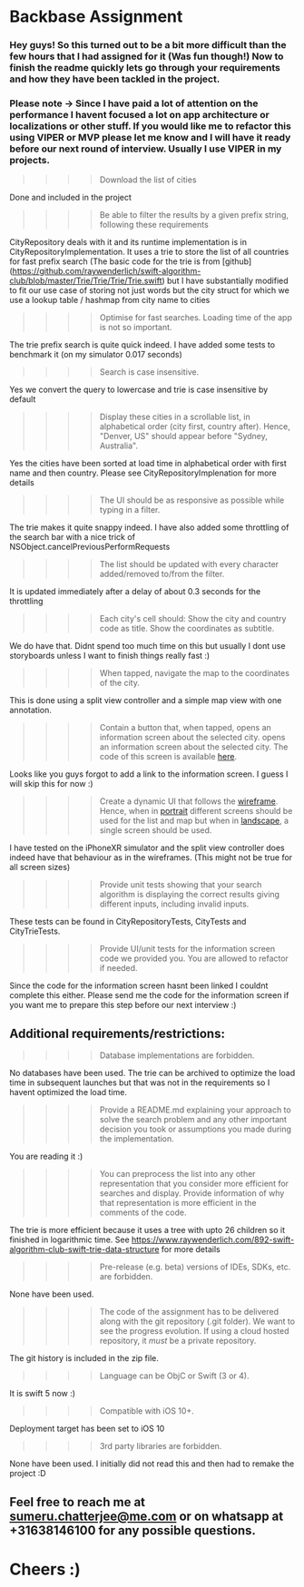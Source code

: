 #  Backbase Assignment

###  Hey guys! So this turned out to be a bit more difficult than the few hours that I had assigned for it (Was fun though!) Now to finish the readme quickly lets go through your requirements and how they have been tackled in the project. 

### Please note -> Since I have paid a lot of attention on the performance I havent focused a lot on app architecture or localizations or other stuff. If you would like me to refactor this using VIPER or MVP please let me know and I will have it ready before our next round of interview. Usually I use VIPER in my projects.

>>>> Download the list of cities 

Done and included in the project

>>>> Be able to filter the results by a given prefix string, following these requirements

CityRepository deals with it and its runtime implementation is in CityRepositoryImplementation. It uses a trie to store the list of all countries for fast prefix search (The basic code for the trie is from [github] (https://github.com/raywenderlich/swift-algorithm-club/blob/master/Trie/Trie/Trie/Trie.swift) but I have substantially modified to fit our use case of storing not just words but the city struct for which we use a lookup table / hashmap from city name to cities

>>>> Optimise for fast searches. Loading time of the app is not so important.

The trie prefix search is quite quick indeed. I have added some tests to benchmark it (on my simulator 0.017 seconds)

>>>> Search is case insensitive.

Yes we convert the query to lowercase and trie is case insensitive by default

>>>> Display these cities in a scrollable list, in alphabetical order (city first, country after). Hence, "Denver, US" should appear before "Sydney, Australia".

Yes the cities have been sorted at load time in alphabetical order with first name and then country. Please see CityRepositoryImplenation for more details

>>>> The UI should be as responsive as possible while typing in a filter.

The trie makes it quite snappy indeed. I have also added some throttling of the search bar with a nice trick of NSObject.cancelPreviousPerformRequests

>>>> The list should be updated with every character added/removed to/from the filter.

It is updated immediately after a delay of about 0.3 seconds for the throttling

>>>> Each city's cell should: Show the city and country code as title. Show the coordinates as subtitle.

We do have that. Didnt spend too much time on this but usually I dont use storyboards unless I want to finish things really fast :)

>>>> When tapped, navigate the map to the coordinates of the city.

This is done using a split view controller and a simple map view with one annotation.

>>>> Contain a button that, when tapped, opens an information screen about the selected city. opens an information screen about the selected city. The code of this screen is available [here](https://TODO).

Looks like you guys forgot to add a link to the information screen. I guess I will skip this for now :)

>>>> Create a dynamic UI that follows the [wireframe](wireframes). Hence, when in [portrait](wireframes/portrait.png) different screens should be used for the list and map but when in [landscape](wireframes/landscape.png), a single screen should be used.

I have tested on the iPhoneXR simulator and the split view controller does indeed have that behaviour as in the wireframes. (This might not be true for all screen sizes) 

>>>> Provide unit tests showing that your search algorithm is displaying the correct results giving different inputs, including invalid inputs.

These tests can be found in CityRepositoryTests, CityTests and CityTrieTests.

>>>> Provide UI/unit tests for the information screen code we provided you. You are allowed to refactor if needed.

Since the code for the information screen hasnt been linked I couldnt complete this either. Please send me the code for the information screen if you want me to prepare this step before our next interview :)


## Additional requirements/restrictions:

>>>> Database implementations are forbidden.

No databases have been used. The trie can be archived to optimize the load time in subsequent launches but that was not in the requirements so I havent optimized the load time.

>>>> Provide a README.md explaining your approach to solve the search problem and any other important decision you took or assumptions you made during the implementation.

You are reading it :)

>>>> You can preprocess the list into any other representation that you consider more efficient for searches and display. Provide information of why that representation is more efficient in the comments of the code.

The trie is more efficient because it uses a tree with upto 26 children so it finished in logarithmic time. See https://www.raywenderlich.com/892-swift-algorithm-club-swift-trie-data-structure for more details

>>>> Pre-release (e.g. beta) versions of IDEs, SDKs, etc. are forbidden.

None have been used.

>>>> The code of the assignment has to be delivered along with the git repository (.git folder). We want to see the progress evolution. If using a cloud hosted repository, it *must* be a private repository.

The git history is included in the zip file.

>>>> Language can be ObjC or Swift (3 or 4).

It is swift 5 now :)

>>>> Compatible with iOS 10+.

Deployment target has been set to iOS 10

>>>> 3rd party libraries are forbidden.

None have been used. I initially did not read this and then had to remake the project :D


## Feel free to reach me at sumeru.chatterjee@me.com or on whatsapp at +31638146100 for any possible questions.

# Cheers :)
